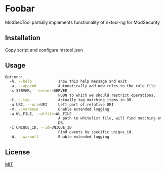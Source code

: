 # Foobar

ModSecTool partially implements functionality of nxtool-ng for ModSecurity

## Installation

Copy script and configure mstool.json

## Usage

```bash
Options:
  -h, --help            show this help message and exit
  -a, --append          Automatically add new rules to the rule file
  -s SERVER, --server=SERVER
                        FQDN to which we should restrict operations.
  -t, --tag             Actually tag matching items in DB.
  -u URI, --uri=URI     Left part of relative URI
  -V, --verbose         Enable extended logging
  -w WL_FILE, --wlfile=WL_FILE
                        A path to whitelist file, will find matching events in
                        DB.
  -i UNIQUE_ID, --id=UNIQUE_ID
                        Find events by specific unique_id.
  -W, --warnoff         Enable extended logging
```


## License
[MIT](https://choosealicense.com/licenses/mit/)